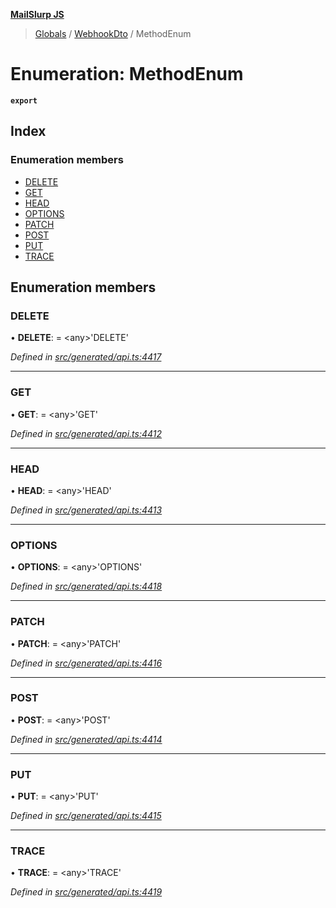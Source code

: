 **[MailSlurp JS](../README.md)**

> [Globals](../README.md) / [WebhookDto](../modules/webhookdto.md) / MethodEnum

# Enumeration: MethodEnum

**`export`** 

## Index

### Enumeration members

* [DELETE](webhookdto.methodenum.md#delete)
* [GET](webhookdto.methodenum.md#get)
* [HEAD](webhookdto.methodenum.md#head)
* [OPTIONS](webhookdto.methodenum.md#options)
* [PATCH](webhookdto.methodenum.md#patch)
* [POST](webhookdto.methodenum.md#post)
* [PUT](webhookdto.methodenum.md#put)
* [TRACE](webhookdto.methodenum.md#trace)

## Enumeration members

### DELETE

•  **DELETE**:  = \<any>'DELETE'

*Defined in [src/generated/api.ts:4417](https://github.com/mailslurp/mailslurp-client/blob/aab6cee/src/generated/api.ts#L4417)*

___

### GET

•  **GET**:  = \<any>'GET'

*Defined in [src/generated/api.ts:4412](https://github.com/mailslurp/mailslurp-client/blob/aab6cee/src/generated/api.ts#L4412)*

___

### HEAD

•  **HEAD**:  = \<any>'HEAD'

*Defined in [src/generated/api.ts:4413](https://github.com/mailslurp/mailslurp-client/blob/aab6cee/src/generated/api.ts#L4413)*

___

### OPTIONS

•  **OPTIONS**:  = \<any>'OPTIONS'

*Defined in [src/generated/api.ts:4418](https://github.com/mailslurp/mailslurp-client/blob/aab6cee/src/generated/api.ts#L4418)*

___

### PATCH

•  **PATCH**:  = \<any>'PATCH'

*Defined in [src/generated/api.ts:4416](https://github.com/mailslurp/mailslurp-client/blob/aab6cee/src/generated/api.ts#L4416)*

___

### POST

•  **POST**:  = \<any>'POST'

*Defined in [src/generated/api.ts:4414](https://github.com/mailslurp/mailslurp-client/blob/aab6cee/src/generated/api.ts#L4414)*

___

### PUT

•  **PUT**:  = \<any>'PUT'

*Defined in [src/generated/api.ts:4415](https://github.com/mailslurp/mailslurp-client/blob/aab6cee/src/generated/api.ts#L4415)*

___

### TRACE

•  **TRACE**:  = \<any>'TRACE'

*Defined in [src/generated/api.ts:4419](https://github.com/mailslurp/mailslurp-client/blob/aab6cee/src/generated/api.ts#L4419)*
